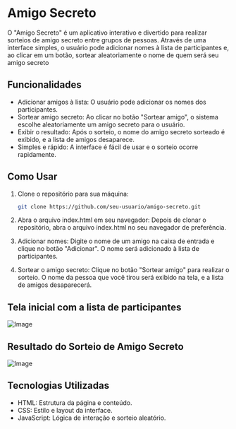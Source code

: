 ﻿# Amigo Secreto

O "Amigo Secreto" é um aplicativo interativo e divertido para realizar sorteios de amigo secreto entre grupos de pessoas. Através de uma interface simples, 
o usuário pode adicionar nomes à lista de participantes e, ao clicar em um botão, sortear aleatoriamente o nome de quem será seu amigo secreto

## Funcionalidades

- Adicionar amigos à lista: O usuário pode adicionar os nomes dos participantes.
- Sortear amigo secreto: Ao clicar no botão "Sortear amigo", o sistema escolhe aleatoriamente um amigo secreto para o usuário.
- Exibir o resultado: Após o sorteio, o nome do amigo secreto sorteado é exibido, e a lista de amigos desaparece.
- Simples e rápido: A interface é fácil de usar e o sorteio ocorre rapidamente.

## Como Usar

1. Clone o repositório para sua máquina:

   ```bash
   git clone https://github.com/seu-usuario/amigo-secreto.git

2. Abra o arquivo index.html em seu navegador: Depois de clonar o repositório, abra o arquivo index.html no seu navegador de preferência.

3. Adicionar nomes: Digite o nome de um amigo na caixa de entrada e clique no botão "Adicionar". O nome será adicionado à lista de participantes.

4. Sortear o amigo secreto: Clique no botão "Sortear amigo" para realizar o sorteio. O nome da pessoa que você tirou será exibido na tela, e a lista de amigos desaparecerá.


## Tela inicial com a lista de participantes

![Image](https://github.com/user-attachments/assets/ce17ed87-c23a-47ef-a2ec-ec5807e828e2)

## Resultado do Sorteio de Amigo Secreto 

![Image](https://github.com/user-attachments/assets/0f38b1f5-d55d-4d01-ae0c-81bf9bd76562)

## Tecnologias Utilizadas

- HTML: Estrutura da página e conteúdo.
- CSS: Estilo e layout da interface.
- JavaScript: Lógica de interação e sorteio aleatório.



